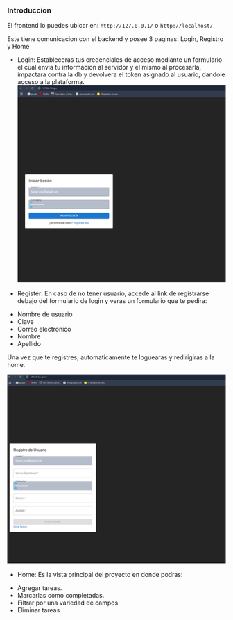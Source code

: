 ### Introduccion

El frontend lo puedes ubicar en: ```http://127.0.0.1/``` o ```http://localhost/```

Este tiene comunicacion con el backend y posee 3 paginas: Login, Registro y Home

* Login: Estableceras tus credenciales de acceso mediante un formulario el cual envia tu informacion al servidor y el mismo al procesarla, impactara contra la db y devolvera el token asignado al usuario, dandole acceso a la plataforma.
![login.png](images/login.png)

* Register: En caso de no tener usuario, accede al link de registrarse debajo del formulario de login y veras un formulario que te pedira:
- Nombre de usuario
- Clave
- Correo electronico
- Nombre
- Apellido

Una vez que te registres, automaticamente te loguearas y redirigiras a la home.

![register.png](images/register.png)

* Home: Es la vista principal del proyecto en donde podras:
- Agregar tareas.
- Marcarlas como completadas.
- Filtrar por una variedad de campos
- Eliminar tareas



